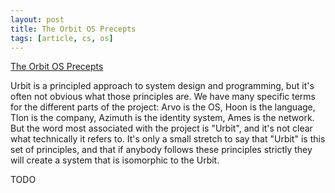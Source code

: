 ```yaml
---
layout: post
title: The Orbit OS Precepts
tags: [article, cs, os]
---
```


[The Orbit OS Precepts](https://urbit.org/blog/precepts/)

Urbit is a principled approach to system design and programming, but it's often not obvious what those principles are. We have many specific terms for the different parts of the project: Arvo is the OS, Hoon is the language, Tlon is the company, Azimuth is the identity system, Ames is the network. But the word most associated with the project is "Urbit", and it's not clear what technically it refers to. It's only a small stretch to say that "Urbit" is this set of principles, and that if anybody follows these principles strictly they will create a system that is isomorphic to the Urbit.

<!--more-->

TODO